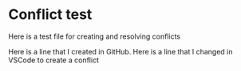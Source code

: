 # Conflict test
Here is a test file for creating and resolving conflicts

Here is a line that I created in GitHub.
Here is a line that I changed in VSCode to create a conflict
